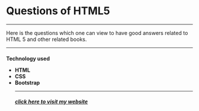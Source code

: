 <H1>Questions of HTML5</h1>
<hr>
<p>Here is the questions which one can view to have good answers related to HTML 5 and other related books.
<hr>
<h4>
Technology used

<ul>
<li>
HTML

<br>
<li>
CSS

<br>
<li>
Bootstrap
<hr>
<h5>
  <a href="https://hisidd.github.io/Chapter1/">click here to visit my website</a>
